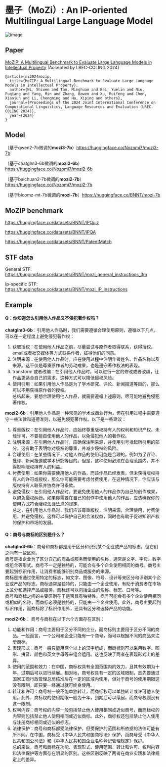 # 墨子（MoZi）: An IP-oriented Multilingual Large Language Model
![image](https://github.com/AI-for-Science/MoZi/assets/56249874/0d0f8faa-4074-4748-b395-481517aea34e)

## Paper
[MoZIP: A Multilingual Benchmark to Evaluate Large Language Models in Intellectual Property](https://arxiv.org/abs/2402.16389) (Accepted by LREC-COLING 2024)
```
@article{ni2024mozip,
  title={MoZIP: A Multilingual Benchmark to Evaluate Large Language Models in Intellectual Property},
  author={Ni, Shiwen and Tan, Minghuan and Bai, Yuelin and Niu, Fuqiang and Yang, Min and Zhang, Bowen and Xu, Ruifeng and Chen, Xiaojun and Li, Chengming and Hu, Xiping and others},
  journal={Proceedings of the 2024 Joint International Conference on Computational Linguistics, Language Resources and Evaluation (LREC-COLING 2024)},
  year={2024}
}
```

## Model

（基于qwen2-7b微调的**mozi3-7b**）https://huggingface.co/Nozomi7/mozi3-7b  

（基于chatglm3-6b微调的**mozi2-6b**）https://huggingface.co/Nozomi7/mozi2-6b

（基于baichuan2-7b微调的**mozi2-7b**）https://huggingface.co/Nozomi7/mozi2-7b

（基于bloomz-mt-7b微调的**mozi-7b**）https://huggingface.co/BNNT/mozi-7b

## MoZIP benchmark
https://huggingface.co/datasets/BNNT/IPQuiz

https://huggingface.co/datasets/BNNT/IPQA

https://huggingface.co/datasets/BNNT/PatentMatch

## STF data
General STF: https://huggingface.co/datasets/BNNT/mozi_general_instructions_3m

Ip-specific STF: https://huggingface.co/datasets/BNNT/mozi_IP_instructions

## Example
#### Q：你知道怎么引用他人作品又不侵犯著作权吗？

**chatglm3-6b**：引用他人作品时，我们需要遵循合理使用原则，遵循以下几点，可以在一定程度上避免侵犯著作权：  
1. 获取授权：在使用他人作品之前，尽量尝试与原作者取得联系，获得授权。email或者社交媒体等方式联系作者，征得他们的同意。  
2. 注明来源：在使用他人作品时，应在使用过程中注明作者姓名、作品名称以及来源。这不仅是尊重原作者的劳动成果，也是遵守著作权法的表现。  
3. transform 或者改编：在引用他人作品时，可以进行一定的修改或者改编，让作品更适合自己的需求。这种方式可以降低侵权风险。  
4. 使用引用：如果引用他人作品是为了学术研究、评论、新闻报道等目的，那么可以不用获得原作者的授权。  
总结起来，要想合理使用他人作品，就需要遵循上述原则，尽可能地避免侵犯著作权。  

**mozi2-6b**：引用他人作品是一种常见的学术或商业行为，但在引用过程中需要遵守一些法律和道德准则，以避免侵犯著作权。以下是一些建议：  
1. 尊重版权：在引用他人作品时，应始终尊重版权持有人的权利和知识产权。未经许可，不要擅自使用他人的作品，以免侵犯他人的著作权。  
2. 注明来源：在引用他人作品时，应确保注明来源，并使用引号括起所引用的部分。这有助于表明你对版权的尊重，并减少侵权的风险。  
3. 合理使用：在某些情况下，对他人作品的使用可能是合理的，例如为了评论、批评、新闻报道或学术研究等目的。但是，这种使用必须在合理范围内，并不得影响版权持有人的利益。  
4. 付费使用：如果你需要使用他人的作品，而该作品已经发表，但未获得版权持有人的许可或授权，那么你可能需要考虑付费使用。在这种情况下，你应该与版权持有人联系并协商许可条款。  
5. 避免侵权：在引用他人作品时，要避免使用他人的作品作为自己的创作成果，以避免侵权纠纷。如果你需要在自己的创作中使用他人的作品，应该确保你的使用方式符合版权法律法规的规定。  
总之，在引用他人作品时，我们应该尊重版权，注明来源，合理使用，付费使用，并避免侵权。这样可以保护自己的合法权益，同时也有助于促进知识产权的保护和市场的发展。  

#### Q：商号与商标的区别是什么？

**chatglm3-6b**：商号和商标都是用于区分和识别某个企业或产品的标志，但它们之间有一些区别。  
商号是指企业为了区分自己的商品或服务而使用的名称，通常是文字、字母、数字或组合等形式。商号不一定是独特的，可能会有多个企业使用相同的商号。商号主要起到标识作用，让消费者能够识别商品或服务的来源。  
商标是指通过使用特定的标志，如文字、图像、符号、设计等来区分和识别某个企业或产品的标志。商标通常是独特的，只能由一个企业使用，有助于消费者在市场上区分和选择产品或服务。商标还可以包括企业的名称、标志、口号等。  
商号和商标之间的主要区别在于是否具有独特性。商号可能会有多个企业使用相同或相似的名称，而商标必须是独特的，只能由一个企业使用。此外，商号主要起到标识作用，而商标除了标识作用外，还具有区分和选择产品的功能。

**mozi2-6b**：
商号与商标在以下六个方面存在区别：
1. 功能和作用：商号主要用于区分不同的企业，而商标则主要用于区分不同的商品。一般而言，一个公司和企业只能有一个商号，而可以根据不同的商品来注册商标。
2. 表现形式：商号一般只能用两个以上的汉字组成，而商标则可以采用数字、图形、拼音、颜色和英文字母等来组合运用。这也反映了两者在表现形式上的差异。
3. 使用的范围和效力：在中国，商标权具有全国范围内的效力，且其有效期为十年，过期后可以进行续展。相对地，商号权具有一定的区域限制，首先要通过国家工商行政管理总局核准后在一定的区域内使用，但对于商号的使用期限这没有限制，即只要一经通过就可终身使用。
4. 转让和许可：商号权一般不能单独转让，而商标权可以单独转让或许可他人使用。此外，商标权的使用期限一般为十年，到期后可以续展，而商号权则没有这一限制。
5. 权利内容：商号权的内容一般包括禁止他人使用相同或近似商号，而商标权的内容则包括禁止他人使用相同或近似商标。此外，商标权还包括禁止他人使用与注册商标相同或近似的标志。
6. 法律保护：商号和商标都受法律保护，但受保护的范围和所依据的法律可能有所不同。在中国，商标受《中华人民共和国商标法》保护，而商号受《中华人民共和国公司法》和《中华人民共和国企业名称登记管理规定》保护。  
总的来说，商号和商标在功能、表现形式、使用范围、转让和许可、权利内容和法律保护等方面存在明显的区别。这些区别反映了两者在商业实践和法律规定上的差异。




